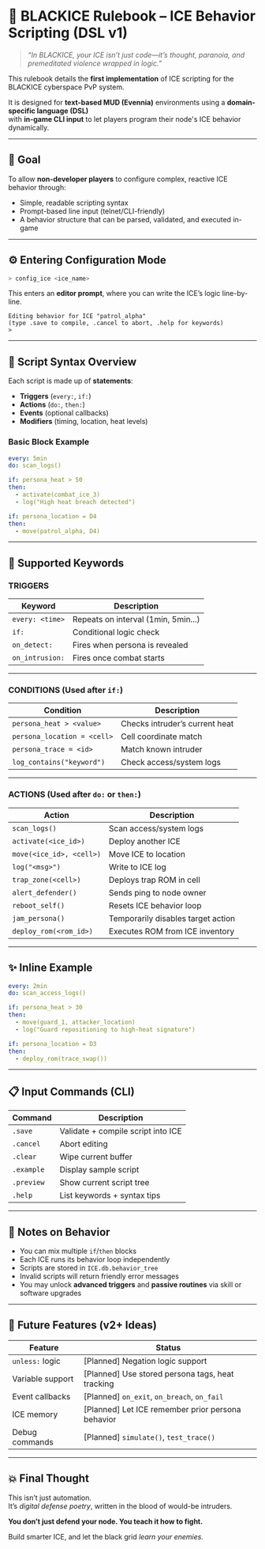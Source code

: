 # 🧠 BLACKICE Rulebook – ICE Behavior Scripting (DSL v1)

> *“In BLACKICE, your ICE isn’t just code—it’s thought, paranoia, and premeditated violence wrapped in logic.”*

This rulebook details the **first implementation** of ICE scripting for the BLACKICE cyberspace PvP system.

It is designed for **text-based MUD (Evennia)** environments using a **domain-specific language (DSL)**  
with **in-game CLI input** to let players program their node's ICE behavior dynamically.

---

## 🎯 Goal

To allow **non-developer players** to configure complex, reactive ICE behavior through:
- Simple, readable scripting syntax
- Prompt-based line input (telnet/CLI-friendly)
- A behavior structure that can be parsed, validated, and executed in-game

---

## ⚙️ Entering Configuration Mode

```bash
> config_ice <ice_name>
```

This enters an **editor prompt**, where you can write the ICE’s logic line-by-line.

```plaintext
Editing behavior for ICE "patrol_alpha"
(type .save to compile, .cancel to abort, .help for keywords)
>
```

---

## 🧾 Script Syntax Overview

Each script is made up of **statements**:
- **Triggers** (`every:`, `if:`)
- **Actions** (`do:`, `then:`)
- **Events** (optional callbacks)
- **Modifiers** (timing, location, heat levels)

### Basic Block Example

```yaml
every: 5min
do: scan_logs()

if: persona_heat > 50
then:
  - activate(combat_ice_3)
  - log("High heat breach detected")

if: persona_location = D4
then:
  - move(patrol_alpha, D4)
```

---

## 🔑 Supported Keywords

### TRIGGERS

| Keyword       | Description |
|---------------|-------------|
| `every: <time>` | Repeats on interval (1min, 5min...) |
| `if:`          | Conditional logic check |
| `on_detect:`   | Fires when persona is revealed |
| `on_intrusion:`| Fires once combat starts |

---

### CONDITIONS (Used after `if:`)

| Condition                  | Description |
|----------------------------|-------------|
| `persona_heat > <value>`  | Checks intruder’s current heat |
| `persona_location = <cell>` | Cell coordinate match |
| `persona_trace = <id>`    | Match known intruder |
| `log_contains("keyword")` | Check access/system logs |

---

### ACTIONS (Used after `do:` or `then:`)

| Action                     | Description |
|----------------------------|-------------|
| `scan_logs()`              | Scan access/system logs |
| `activate(<ice_id>)`       | Deploy another ICE |
| `move(<ice_id>, <cell>)`   | Move ICE to location |
| `log("<msg>")`             | Write to ICE log |
| `trap_zone(<cell>)`        | Deploys trap ROM in cell |
| `alert_defender()`         | Sends ping to node owner |
| `reboot_self()`            | Resets ICE behavior loop |
| `jam_persona()`            | Temporarily disables target action |
| `deploy_rom(<rom_id>)`     | Executes ROM from ICE inventory |

---

## ✨ Inline Example

```yaml
every: 2min
do: scan_access_logs()

if: persona_heat > 30
then:
  - move(guard_1, attacker_location)
  - log("Guard repositioning to high-heat signature")

if: persona_location = D3
then:
  - deploy_rom(trace_swap())
```

---

## 📋 Input Commands (CLI)

| Command     | Description |
|-------------|-------------|
| `.save`     | Validate + compile script into ICE |
| `.cancel`   | Abort editing |
| `.clear`    | Wipe current buffer |
| `.example`  | Display sample script |
| `.preview`  | Show current script tree |
| `.help`     | List keywords + syntax tips |

---

## 🧠 Notes on Behavior

- You can mix multiple `if`/`then` blocks
- Each ICE runs its behavior loop independently
- Scripts are stored in `ICE.db.behavior_tree`
- Invalid scripts will return friendly error messages
- You may unlock **advanced triggers** and **passive routines** via skill or software upgrades

---

## 🚨 Future Features (v2+ Ideas)

| Feature           | Status |
|-------------------|--------|
| `unless:` logic   | [Planned] Negation logic support |
| Variable support  | [Planned] Use stored persona tags, heat tracking |
| Event callbacks   | [Planned] `on_exit`, `on_breach`, `on_fail` |
| ICE memory        | [Planned] Let ICE remember prior persona behavior |
| Debug commands    | [Planned] `simulate()`, `test_trace()` |

---

## 💥 Final Thought

This isn’t just automation.  
It’s *digital defense poetry*, written in the blood of would-be intruders.

**You don’t just defend your node. You teach it how to fight.**

Build smarter ICE, and let the black grid *learn your enemies.*

